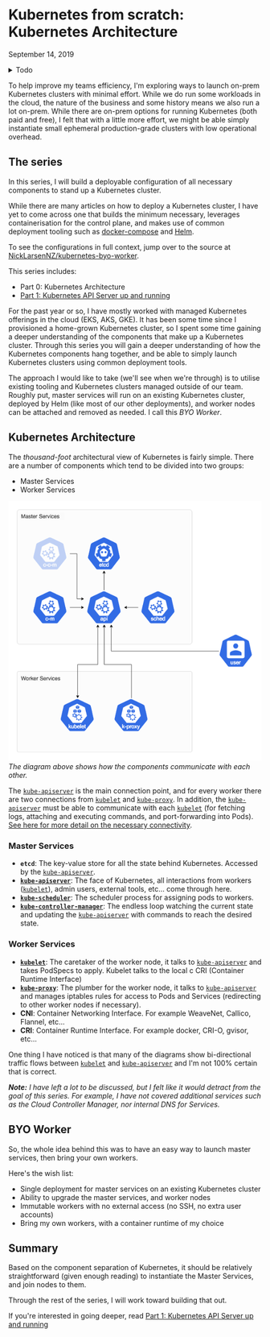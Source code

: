 # Kubernetes from scratch: Kubernetes Architecture

September 14, 2019

<details>
<summary>Todo</summary>
<p>

- Purpose
- Version (1.14?)
- Kubernetes architecture
- Garden
- BYO Workers (custom container runtime)
- Worker labeling

</p>
</details>  

To help improve my teams efficiency, I'm exploring ways to launch on-prem Kubernetes clusters with minimal effort. While we do run some workloads in the cloud, the nature of the business and some history means we also run a lot on-prem. While there are on-prem options for running Kubernetes (both paid and free), I felt that with a little more effort, we might be able simply instantiate small ephemeral production-grade clusters with low operational overhead.

## The series

In this series, I will build a deployable configuration of all necessary components to stand up a Kubernetes cluster.

While there are many articles on how to deploy a Kubernetes cluster, I have yet to come across one that builds the minimum necessary, leverages containerisation for the control plane, and makes use of common deployment tooling such as [docker-compose] and [Helm].

To see the configurations in full context, jump over to the source at [NickLarsenNZ/kubernetes-byo-worker][source].

This series includes:

- Part 0: Kubernetes Architecture
- [Part 1: Kubernetes API Server up and running][part-1]

For the past year or so, I have mostly worked with managed Kubernetes offerings in the cloud (EKS, AKS, GKE). It has been some time since I provisioned a home-grown Kubernetes cluster, so I spent some time gaining a deeper understanding of the components that make up a Kubernetes cluster. Through this series you will gain a deeper understanding of how the Kubernetes components hang together, and be able to simply launch Kubernetes clusters using common deployment tools.

The approach I would like to take (we'll see when we're through) is to utilise existing tooling and Kubernetes clusters managed outside of our team. Roughly put, master services will run on an existing Kubernetes cluster, deployed by Helm (like most of our other deployments), and worker nodes can be attached and removed as needed. I call this _BYO Worker_.

## Kubernetes Architecture

The _thousand-foot_ architectural view of Kubernetes is fairly simple. There are a number of components which tend to be divided into two groups:

- Master Services
- Worker Services

![Kubernetes Architecture][kubernetes-arch]
_The diagram above shows how the components communicate with each other._

The [`kube-apiserver`][kube-apiserver] is the main connection point, and for every worker there are two connections from [`kubelet`][kubelet] and [`kube-proxy`][kube-proxy]. In addition, the [`kube-apiserver`][kube-apiserver] must be able to communicate with each [`kubelet`][kubelet] (for fetching logs, attaching and executing commands, and port-forwarding into Pods). [See here for more detail on the necessary connectivity][kubernetes-comms].

### Master Services

- **`etcd`**: The key-value store for all the state behind Kubernetes. Accessed by the [`kube-apiserver`][kube-apiserver].
- [**`kube-apiserver`**][kube-apiserver]: The face of Kubernetes, all interactions from workers ([`kubelet`][kubelet]), admin users, external tools, etc... come through here.
- [**`kube-scheduler`**][kube-scheduler]: The scheduler process for assigning pods to workers.
- [**`kube-controller-manager`**][kube-controller-manager]: The endless loop watching the current state and updating the [`kube-apiserver`][kube-apiserver] with commands to reach the desired state.

### Worker Services

- [**`kubelet`**][kubelet]: The caretaker of the worker node, it talks to [`kube-apiserver`][kube-apiserver] and takes PodSpecs to apply. Kubelet talks to the local c  CRI (Container Runtime Interface)
- [**`kube-proxy`**][kube-proxy]: The plumber for the worker node, it talks to [`kube-apiserver`][kube-apiserver] and manages iptables rules for access to Pods and Services (redirecting to other worker nodes if necessary).
- **CNI**: Container Networking Interface. For example WeaveNet, Callico, Flannel, etc...
- **CRI**: Container Runtime Interface. For example docker, CRI-O, gvisor, etc...

One thing I have noticed is that many of the diagrams show bi-directional traffic flows between [`kubelet`][kubelet] and [`kube-apiserver`][kube-apiserver] and I'm not 100% certain that is correct.

_**Note:** I have left a lot to be discussed, but I felt like it would detract from the goal of this series. For example, I have not covered additional services such as the Cloud Controller Manager, nor internal DNS for Services._

## BYO Worker

So, the whole idea behind this was to have an easy way to launch master services, then bring your own workers. 

Here's the wish list:

- Single deployment for master services on an existing Kubernetes cluster
- Ability to upgrade the master services, and worker nodes
- Immutable workers with no external access (no SSH, no extra user accounts)
- Bring my own workers, with a container runtime of my choice

## Summary

Based on the component separation of Kubernetes, it should be relatively straightforward (given enough reading) to instantiate the Master Services, and join nodes to them.

Through the rest of the series, I will work toward building that out.

If you're interested in going deeper, read [Part 1: Kubernetes API Server up and running][part-1]

[part-1]: https://github.com/NickLarsenNZ/nicklarsennz-blog/blob/master/Part%201.%20Kubernetes%20API.md
[docker-compose]: https://docs.docker.com/compose/
[Helm]: https://helm.sh/
[source]: https://github.com/NickLarsenNZ/kubernetes-byo-worker
[kelsey-hightower]: https://twitter.com/kelseyhightower
[k8s-hard-mode]: https://github.com/kelseyhightower/kubernetes-the-hard-way
[kubernetes-arch]: ./images/kubernetes_architecture.png
[kubernetes-comms]: https://kubernetes.io/docs/concepts/architecture/master-node-communication/
[kube-apiserver]: https://kubernetes.io/docs/reference/command-line-tools-reference/kube-apiserver/
[kube-scheduler]: https://kubernetes.io/docs/reference/command-line-tools-reference/kube-scheduler/
[kube-controller-manager]: https://kubernetes.io/docs/reference/command-line-tools-reference/kube-controller-manager/
[kubelet]: https://kubernetes.io/docs/reference/command-line-tools-reference/kubelet/
[kube-proxy]: https://kubernetes.io/docs/reference/command-line-tools-reference/kube-proxy/
